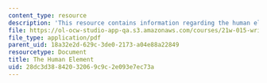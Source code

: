 ```yaml
---
content_type: resource
description: 'This resource contains information regarding the human element. '
file: https://ol-ocw-studio-app-qa.s3.amazonaws.com/courses/21w-015-writing-and-rhetoric-writing-about-sports-fall-2013/28dc3d38842032069c9c2e093e7ec73a_MIT21W_015F13_Ess2FinEvere.pdf
file_type: application/pdf
parent_uid: 18a32e2d-629c-3de0-2173-a04e88a22849
resourcetype: Document
title: The Human Element
uid: 28dc3d38-8420-3206-9c9c-2e093e7ec73a
---
```

